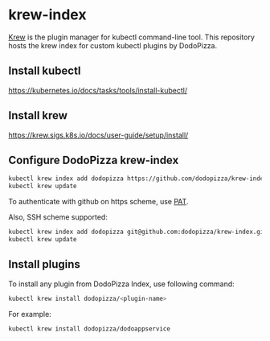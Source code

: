 # krew-index

[Krew](https://krew.sigs.k8s.io/) is the plugin manager for kubectl command-line tool. This repository hosts the krew index for custom kubectl plugins by DodoPizza.

## Install kubectl

<https://kubernetes.io/docs/tasks/tools/install-kubectl/>

## Install krew

<https://krew.sigs.k8s.io/docs/user-guide/setup/install/>

## Configure DodoPizza krew-index

```bash
kubectl krew index add dodopizza https://github.com/dodopizza/krew-index.git
kubectl krew update
```

To authenticate with github on https scheme, use [PAT](https://docs.github.com/en/authentication/keeping-your-account-and-data-secure/creating-a-personal-access-token).

Also, SSH scheme supported:

```bash
kubectl krew index add dodopizza git@github.com:dodopizza/krew-index.git
kubectl krew update
```

## Install plugins

To install any plugin from DodoPizza Index, use following command:

```bash
kubectl krew install dodopizza/<plugin-name>
```

For example:

```bash
kubectl krew install dodopizza/dodoappservice
```
